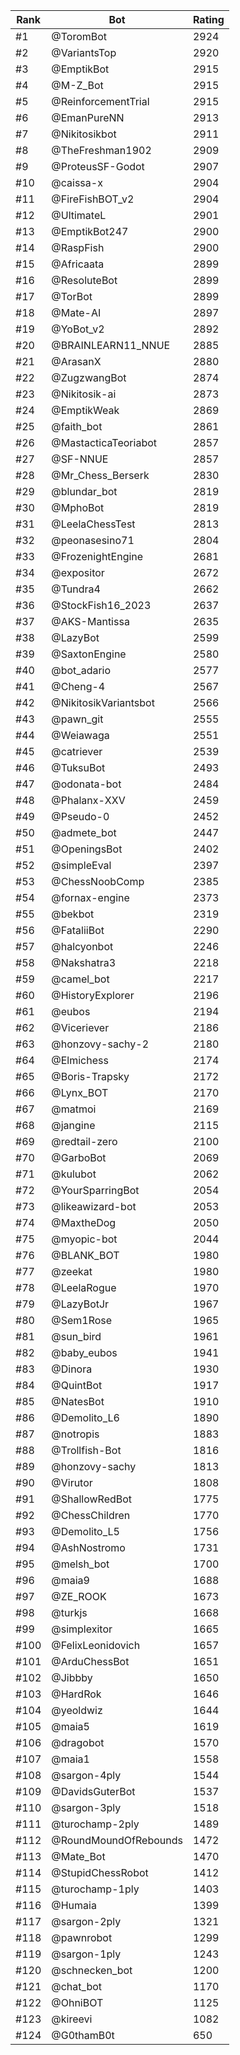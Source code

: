 Rank|Bot|Rating
---|---|---
#1|@ToromBot|2924
#2|@VariantsTop|2920
#3|@EmptikBot|2915
#4|@M-Z_Bot|2915
#5|@ReinforcementTrial|2915
#6|@EmanPureNN|2913
#7|@Nikitosikbot|2911
#8|@TheFreshman1902|2909
#9|@ProteusSF-Godot|2907
#10|@caissa-x|2904
#11|@FireFishBOT_v2|2904
#12|@UltimateL|2901
#13|@EmptikBot247|2900
#14|@RaspFish|2900
#15|@Africaata|2899
#16|@ResoluteBot|2899
#17|@TorBot|2899
#18|@Mate-AI|2897
#19|@YoBot_v2|2892
#20|@BRAINLEARN11_NNUE|2885
#21|@ArasanX|2880
#22|@ZugzwangBot|2874
#23|@Nikitosik-ai|2873
#24|@EmptikWeak|2869
#25|@faith_bot|2861
#26|@MastacticaTeoriabot|2857
#27|@SF-NNUE|2857
#28|@Mr_Chess_Berserk|2830
#29|@blundar_bot|2819
#30|@MphoBot|2819
#31|@LeelaChessTest|2813
#32|@peonasesino71|2804
#33|@FrozenightEngine|2681
#34|@expositor|2672
#35|@Tundra4|2662
#36|@StockFish16_2023|2637
#37|@AKS-Mantissa|2635
#38|@LazyBot|2599
#39|@SaxtonEngine|2580
#40|@bot_adario|2577
#41|@Cheng-4|2567
#42|@NikitosikVariantsbot|2566
#43|@pawn_git|2555
#44|@Weiawaga|2551
#45|@catriever|2539
#46|@TuksuBot|2493
#47|@odonata-bot|2484
#48|@Phalanx-XXV|2459
#49|@Pseudo-0|2452
#50|@admete_bot|2447
#51|@OpeningsBot|2402
#52|@simpleEval|2397
#53|@ChessNoobComp|2385
#54|@fornax-engine|2373
#55|@bekbot|2319
#56|@FataliiBot|2290
#57|@halcyonbot|2246
#58|@Nakshatra3|2218
#59|@camel_bot|2217
#60|@HistoryExplorer|2196
#61|@eubos|2194
#62|@Viceriever|2186
#63|@honzovy-sachy-2|2180
#64|@Elmichess|2174
#65|@Boris-Trapsky|2172
#66|@Lynx_BOT|2170
#67|@matmoi|2169
#68|@jangine|2115
#69|@redtail-zero|2100
#70|@GarboBot|2069
#71|@kulubot|2062
#72|@YourSparringBot|2054
#73|@likeawizard-bot|2053
#74|@MaxtheDog|2050
#75|@myopic-bot|2044
#76|@BLANK_BOT|1980
#77|@zeekat|1980
#78|@LeelaRogue|1970
#79|@LazyBotJr|1967
#80|@Sem1Rose|1965
#81|@sun_bird|1961
#82|@baby_eubos|1941
#83|@Dinora|1930
#84|@QuintBot|1917
#85|@NatesBot|1910
#86|@Demolito_L6|1890
#87|@notropis|1883
#88|@Trollfish-Bot|1816
#89|@honzovy-sachy|1813
#90|@Virutor|1808
#91|@ShallowRedBot|1775
#92|@ChessChildren|1770
#93|@Demolito_L5|1756
#94|@AshNostromo|1731
#95|@melsh_bot|1700
#96|@maia9|1688
#97|@ZE_ROOK|1673
#98|@turkjs|1668
#99|@simplexitor|1665
#100|@FelixLeonidovich|1657
#101|@ArduChessBot|1651
#102|@Jibbby|1650
#103|@HardRok|1646
#104|@yeoldwiz|1644
#105|@maia5|1619
#106|@dragobot|1570
#107|@maia1|1558
#108|@sargon-4ply|1544
#109|@DavidsGuterBot|1537
#110|@sargon-3ply|1518
#111|@turochamp-2ply|1489
#112|@RoundMoundOfRebounds|1472
#113|@Mate_Bot|1470
#114|@StupidChessRobot|1412
#115|@turochamp-1ply|1403
#116|@Humaia|1399
#117|@sargon-2ply|1321
#118|@pawnrobot|1299
#119|@sargon-1ply|1243
#120|@schnecken_bot|1200
#121|@chat_bot|1170
#122|@OhniBOT|1125
#123|@kireevi|1082
#124|@G0thamB0t|650
